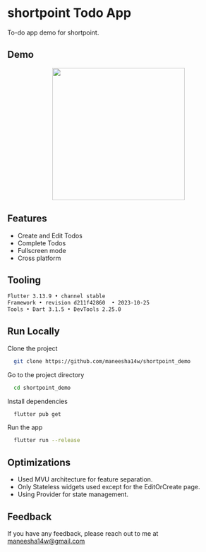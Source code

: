 
# shortpoint Todo App

To-do app demo for shortpoint.


## Demo

<p align="center">
 <img src="https://github.com/maneesha14w/shortpoint_demo/blob/049fb8b16cb77f83ca35e2bab729776f05eefb3e/demo.gif" width="300"/>
</p>


## Features

- Create and Edit Todos
- Complete Todos
- Fullscreen mode
- Cross platform


## Tooling

```bash
Flutter 3.13.9 • channel stable 
Framework • revision d211f42860  • 2023-10-25 
Tools • Dart 3.1.5 • DevTools 2.25.0
```
    
## Run Locally

Clone the project

```bash
  git clone https://github.com/maneesha14w/shortpoint_demo
```

Go to the project directory

```bash
  cd shortpoint_demo
```

Install dependencies

```bash
  flutter pub get 
```

Run the app

```bash
  flutter run --release
```


## Optimizations

- Used MVU architecture for feature separation.
- Only Stateless widgets used except for the EditOrCreate page.
- Using Provider for state management.



## Feedback

If you have any feedback, please reach out to me at maneesha14w@gmail.com

